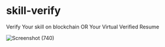 # skill-verify
Verify Your skill on blockchain OR Your Virtual Verified Resume 

![Screenshot (740)](https://user-images.githubusercontent.com/100551659/195402065-fb4a0a7e-1e6e-4367-9bfe-8085eebc2479.png)
